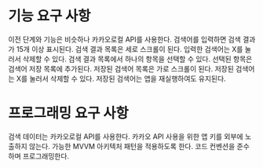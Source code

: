 # 기능 요구 사항
이전 단계와 기능은 비슷하나 카카오로컬 API를 사용한다.
검색어를 입력하면 검색 결과가 15개 이상 표시된다.
검색 결과 목록은 세로 스크롤이 된다.
입력한 검색어는 X를 눌러서 삭제할 수 있다.
검색 결과 목록에서 하나의 항목을 선택할 수 있다.
선택된 항목은 검색어 저장 목록에 추가된다.
저장된 검색어 목록은 가로 스크롤이 된다.
저장된 검색어는 X를 눌러서 삭제할 수 있다.
저장된 검색어는 앱을 재실행하여도 유지된다.
# 프로그래밍 요구 사항
검색 데이터는 카카오로컬 API를 사용한다.
카카오 API 사용을 위한 앱 키를 외부에 노출하지 않는다.
가능한 MVVM 아키텍처 패턴을 적용하도록 한다.
코드 컨벤션을 준수하며 프로그래밍한다.

